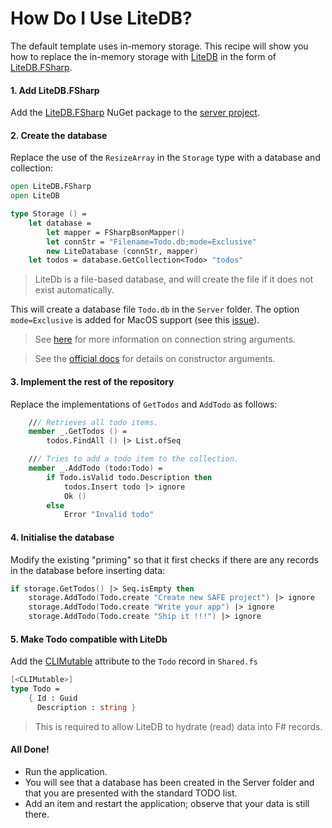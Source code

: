 # How Do I Use LiteDB?
The default template uses in-memory storage. This recipe will show you how to replace the in-memory storage with [LiteDB](https://github.com/mbdavid/LiteDB) in the form of [LiteDB.FSharp](https://github.com/Zaid-Ajaj/LiteDB.FSharp).

#### 1. Add LiteDB.FSharp
Add the [LiteDB.FSharp](https://www.nuget.org/packages/LiteDB.FSharp/) NuGet package to the [server project](./../package-management/add-nuget-package-to-server.md).

#### 2. Create the database
Replace the use of the `ResizeArray` in the `Storage` type with a database and collection:

```fsharp
open LiteDB.FSharp
open LiteDB

type Storage () =
    let database =
        let mapper = FSharpBsonMapper()
        let connStr = "Filename=Todo.db;mode=Exclusive"
        new LiteDatabase (connStr, mapper)
    let todos = database.GetCollection<Todo> "todos"
```

> LiteDb is a file-based database, and will create the file if it does not exist automatically.

This will create a database file `Todo.db` in the `Server` folder. The option `mode=Exclusive` is added for MacOS support (see this [issue](https://github.com/mbdavid/LiteDB/issues/787)).

> See [here](https://www.litedb.org/docs/connection-string/) for more information on connection string arguments.

> See the [official docs](https://www.litedb.org/docs) for details on constructor arguments.

#### 3. Implement the rest of the repository
Replace the implementations of `GetTodos` and `AddTodo` as follows:

```fsharp
    /// Retrieves all todo items.
    member _.GetTodos () =
        todos.FindAll () |> List.ofSeq

    /// Tries to add a todo item to the collection.
    member _.AddTodo (todo:Todo) =
        if Todo.isValid todo.Description then
            todos.Insert todo |> ignore
            Ok ()
        else
            Error "Invalid todo"
```

#### 4. Initialise the database
Modify the existing "priming" so that it first checks if there are any records in the database before inserting data:

```fsharp
if storage.GetTodos() |> Seq.isEmpty then
    storage.AddTodo(Todo.create "Create new SAFE project") |> ignore
    storage.AddTodo(Todo.create "Write your app") |> ignore
    storage.AddTodo(Todo.create "Ship it !!!") |> ignore
```

#### 5. Make Todo compatible with LiteDb
Add the [CLIMutable](https://github.com/MicrosoftDocs/visualfsharpdocs/blob/master/docs/conceptual/core.climutableattribute-class-%5Bfsharp%5D.md) attribute to the `Todo` record in `Shared.fs`

```fsharp
[<CLIMutable>]
type Todo =
    { Id : Guid
      Description : string }
```

> This is required to allow LiteDB to hydrate (read) data into F# records.

#### All Done!
* Run the application.
* You will see that a database has been created in the Server folder and that you are presented with the standard TODO list.
* Add an item and restart the application; observe that your data is still there.